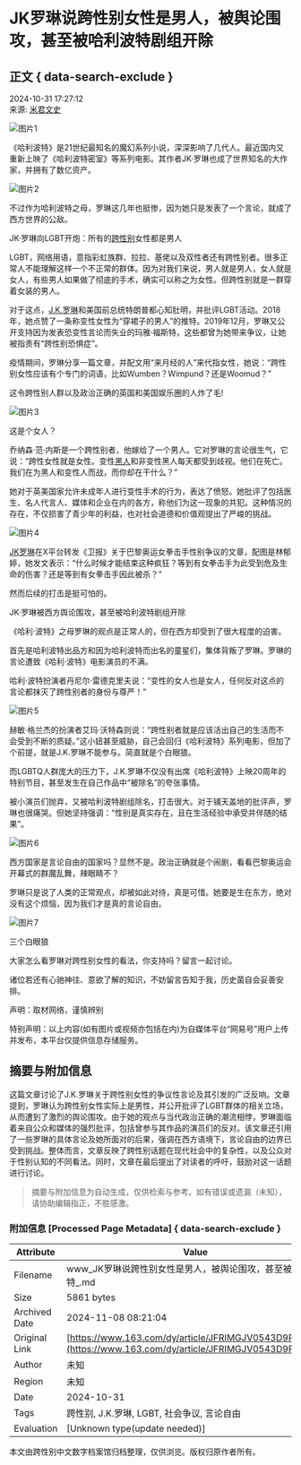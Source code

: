 # JK罗琳说跨性别女性是男人，被舆论围攻，甚至被哈利波特剧组开除

## 正文 { data-search-exclude }


2024-10-31 17:27:12  
来源: [米君文史](https://www.163.com/dy/media/T1583768994450.html)  

![图片1](https://static.ws.126.net/163/f2e/dy_media/dy_media/static/images/ipLocation.f6d00eb.svg)

《哈利波特》是21世纪最知名的魔幻系列小说，深深影响了几代人。最近国内又重新上映了《哈利波特密室》等系列电影。其作者JK·罗琳也成了世界知名的大作家，并拥有了数亿资产。

![图片2](https://nimg.ws.126.net/?url=http%3A%2F%2Fdingyue.ws.126.net%2F2024%2F1031%2Fd1607f0ej00sm7rhw0016d000ic00gbm.jpg&thumbnail=660x2147483647&quality=80&type=jpg)

不过作为哈利波特之母，罗琳这几年也挺惨，因为她只是发表了一个言论，就成了西方世界的公敌。

JK·罗琳向LGBT开炮：所有的[跨性别](https://ent.163.com/keywords/8/e/8de86027522b/1.html)女性都是男人

LGBT，网络用语，意指彩虹族群、拉拉、基佬以及双性者还有跨性别者。很多正常人不能理解这样一个不正常的群体。因为对我们来说，男人就是男人，女人就是女人，有些男人如果做了彻底的手术，确实可以称之为女性。但跨性别就是一群穿着女装的男人。

对于这点，[J.K.罗琳](https://ent.163.com/keywords/0/4/004a002e004b002e7f577433/1.html)和美国前总统特朗普都心知肚明，并批评LGBT活动。2018年，她点赞了一条称变性女性为“穿裙子的男人”的推特。2019年12月，罗琳又公开支持因为发表恐变性言论而失业的玛雅·福斯特，这些都曾为她带来争议，让她被指责有“跨性别恐惧症”。

疫情期间，罗琳分享一篇文章，并配文用“来月经的人”来代指女性，她说：“跨性别女性应该有个专门的词语，比如Wumben？Wimpund？还是Woomud？”

这令跨性别人群以及政治正确的英国和美国娱乐圈的人炸了毛!

![图片3](https://nimg.ws.126.net/?url=http%3A%2F%2Fdingyue.ws.126.net%2F2024%2F1031%2F77ae093bj00sm7rhw000wd000ic00fem.jpg&thumbnail=660x2147483647&quality=80&type=jpg)

这是个女人？

乔纳森·范·内斯是一个跨性别者，他嫁给了一个男人。它对罗琳的言论很生气，它说：“跨性女性就是女性。变性[黑人](https://ent.163.com/keywords/9/d/9ed14eba/1.html)和非变性黑人每天都受到歧视。他们在死亡。我们在为黑人和变性人而战，而你却在干什么？”

她对于英美国家允许未成年人进行变性手术的行为，表达了愤怒。她批评了包括医生、名人代言人、媒体和企业在内的各方，称他们为这一现象的共犯。这种情况的存在，不仅损害了青少年的利益，也对社会道德和价值观提出了严峻的挑战。

![图片4](https://nimg.ws.126.net/?url=http%3A%2F%2Fdingyue.ws.126.net%2F2024%2F1031%2F2b66ef71j00sm7rhw000yd000ic00bfm.jpg&thumbnail=660x2147483647&quality=80&type=jpg)

[JK罗琳](https://ent.163.com/keywords/0/4/004a004b7f577433/1.html)在X平台转发《卫报》关于巴黎奥运女拳击手性别争议的文章，配图是林郁婷，她发文表示：“什么时候才能结束这种疯狂？等到有女拳击手为此受到危及生命的伤害？还是等到有女拳击手因此被杀？”

然而后续的打击是挺可怕的。

JK·罗琳被西方舆论围攻，甚至被哈利波特剧组开除

《哈利·波特》之母罗琳的观点是正常人的，但在西方却受到了很大程度的迫害。

首先是哈利波特出品方和因为哈利波特而出名的童星们，集体背叛了罗琳。罗琳的言论遭致《哈利·波特》电影演员的不满。

哈利·波特扮演者丹尼尔·雷德克里夫说：“变性的女人也是女人，任何反对这点的言论都抹灭了跨性别者的身份与尊严！”

![图片5](https://nimg.ws.126.net/?url=http%3A%2F%2Fdingyue.ws.126.net%2F2024%2F1031%2Fb6054300j00sm7rhw002dd000ic00i2m.jpg&thumbnail=660x2147483647&quality=80&type=jpg)

赫敏·格兰杰的扮演者艾玛·沃特森则说：“跨性别者就是应该活出自己的生活而不会受到不断的质疑。”这小妞甚至威胁，自己会回归《哈利波特》系列电影，但加了个前提，就是J.K.罗琳不能参与。简直就是个白眼狼。

而LGBTQ人群庞大的压力下，J.K.罗琳不仅没有出席《哈利波特》上映20周年的特别节目，甚至发生在自己作品中“被除名”的夸张事情。

被小演员们抛弃，又被哈利波特剧组除名，打击很大。对于铺天盖地的批评声，罗琳也很痛哭。但她坚持强调：“性别是真实存在，且在生活经验中承受并伴随的结果”。

![图片6](https://nimg.ws.126.net/?url=http%3A%2F%2Fdingyue.ws.126.net%2F2024%2F1031%2F980ae6dej00sm7rhw000pd000ic009rm.jpg&thumbnail=660x2147483647&quality=80&type=jpg)

西方国家是言论自由的国家吗？显然不是。政治正确就是个闹剧，看看巴黎奥运会开幕式的群魔乱舞，辣眼睛不？

罗琳只是说了人类的正常观点，却被如此对待，真是可惜。她要是生在东方，绝对没有这个烦恼，因为我们才是真的言论自由。

![图片7](https://nimg.ws.126.net/?url=http%3A%2F%2Fdingyue.ws.126.net%2F2024%2F1031%2F8ac8e92aj00sm7rhw001md000hs00hsm.jpg&thumbnail=660x2147483647&quality=80&type=jpg)

三个白眼狼

大家怎么看罗琳对跨性别女性的看法，你支持吗？留言一起讨论。

诸位若还有心驰神往、意欲了解的知识，不妨留言告知于我，历史菌自会妥善安排。

声明：取材网络，谨慎辨别

特别声明：以上内容(如有图片或视频亦包括在内)为自媒体平台“网易号”用户上传并发布，本平台仅提供信息存储服务。

## 摘要与附加信息

<!-- tcd_abstract -->
这篇文章讨论了J.K.罗琳关于跨性别女性的争议性言论及其引发的广泛反响。文章提到，罗琳认为跨性别女性实际上是男性，并公开批评了LGBT群体的相关立场，从而遭到了激烈的舆论围攻。由于她的观点与当代政治正确的潮流相悖，罗琳面临着来自公众和媒体的强烈批评，包括曾参与其作品的演员们的反对。该文章还引用了一些罗琳的具体言论及她所面对的后果，强调在西方语境下，言论自由的边界已受到挑战。整体而言，文章反映了跨性别话题在现代社会中的复杂性，以及公众对于性别认知的不同看法。同时，文章在最后提出了对读者的呼吁，鼓励对这一话题进行讨论。
<!-- tcd_abstract_end -->

> 摘要与附加信息为自动生成，仅供检索与参考。如有错误或遗漏（未知），请协助编辑指正，不胜感激。

### 附加信息 [Processed Page Metadata] { data-search-exclude }

| Attribute       | Value                                  |
|-----------------|----------------------------------------|
| Filename        | www_JK罗琳说跨性别女性是男人，被舆论围攻，甚至被哈利波特_.md                             |
| Size            | 5861 bytes                           |
| Archived Date   | 2024-11-08 08:21:04                             |
| Original Link   | [https://www.163.com/dy/article/JFRIMGJV0543D9PX.html](https://www.163.com/dy/article/JFRIMGJV0543D9PX.html)                       |
| Author          | 未知                               |
| Region          | 未知                               |
| Date            | 2024-10-31                                 |
| Tags            | 跨性别, J.K.罗琳, LGBT, 社会争议, 言论自由                                 |
| Evaluation            | [Unknown type(update needed)]                                 |
<!-- tcd_table_end -->

本文由跨性别中文数字档案馆归档整理，仅供浏览。版权归原作者所有。
